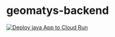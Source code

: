 # geomatys-backend

[![Deploy java App to Cloud Run](https://github.com/nicolashornuel/geomatys-backend/actions/workflows/GCP-Deploy.yml/badge.svg?branch=master)](https://github.com/nicolashornuel/geomatys-backend/actions/workflows/GCP-Deploy.yml)
